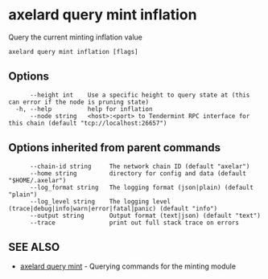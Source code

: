 # axelard query mint inflation

Query the current minting inflation value

```
axelard query mint inflation [flags]
```

## Options

```
      --height int    Use a specific height to query state at (this can error if the node is pruning state)
  -h, --help          help for inflation
      --node string   <host>:<port> to Tendermint RPC interface for this chain (default "tcp://localhost:26657")
```

## Options inherited from parent commands

```
      --chain-id string     The network chain ID (default "axelar")
      --home string         directory for config and data (default "$HOME/.axelar")
      --log_format string   The logging format (json|plain) (default "plain")
      --log_level string    The logging level (trace|debug|info|warn|error|fatal|panic) (default "info")
      --output string       Output format (text|json) (default "text")
      --trace               print out full stack trace on errors
```

## SEE ALSO

- [axelard query mint](/cli-docs/v0_27_0/axelard_query_mint) - Querying commands for the minting module
